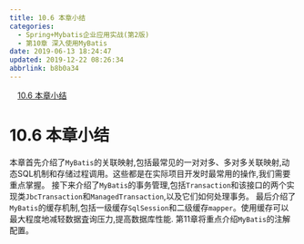```yaml
---
title: 10.6 本章小结
categories: 
  - Spring+Mybatis企业应用实战(第2版)
  - 第10章 深入使用MyBatis
date: 2019-06-13 18:24:47
updated: 2019-12-22 08:26:34
abbrlink: b8b0a34
---
```

<div id='my_toc'><a href="/JavaReadingNotes/b8b0a34/#10-6-本章小结" class="header_1">10.6 本章小结</a><br></div>
<style>.header_1{margin-left: 1em;}.header_2{margin-left: 2em;}.header_3{margin-left: 3em;}.header_4{margin-left: 4em;}.header_5{margin-left: 5em;}.header_6{margin-left: 6em;}</style>
<!--more-->
<script>if (navigator.platform.search('arm')==-1){document.getElementById('my_toc').style.display = 'none';}var e,p = document.getElementsByTagName('p');while (p.length>0) {e = p[0];e.parentElement.removeChild(e);}</script>

<!--end-->
# 10.6 本章小结 #
本章首先介绍了`MyBatis`的关联映射,包括最常见的一对对多、多对多关联映射,动态SQL机制和存储过程调用。这些都是在实际项目开发时最常用的操作,我们需要重点掌握。
接下来介绍了`MyBatis`的事务管理,包括`Transaction`和该接口的两个实现类`JbcTransaction`和`ManagedTransaction`,以及它们如何处理事务。
最后介绍了`MyBatis`的缓存机制,包括一级缓存`SqlSession`和二级缓存`mapper`。使用缓存可以最大程度地减轻数据査询压力,提高数据库性能.
第11章将重点介绍`MyBatis`的注解配置。
